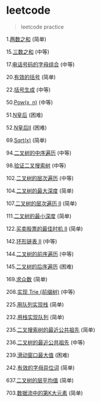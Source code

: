 # leetcode
> leetcode practice

1.[两数之和](./Two_Sum.py) (简单)

15.[三数之和](./3Sum.py) (中等)

17.[电话号码的字母组合](./Letter_Combinations_of_a_Phone_Number.py) (中等)

20.[有效的括号](./Valid_Parentheses.py) (简单)

22.[括号生成](./Generate_Parentheses.py) (中等)

50.[Pow(x, n)](./Pow.py) (中等)

51.[N皇后](./N-Queens.py) (困难)

52.[N皇后II](./N-Queens_II.py) (困难)

69.[Sqrt(x)](./Sqrt_x.py) (简单)

94.[二叉树的中序遍历](./Binary_Tree_Inorder_Traversal.py) (中等)

98.[验证二叉搜索树](./Validate_Binary_Search_Tree.py) (中等)

102.[二叉树的层次遍历](./Binary_Tree_Level_Order_Traversal.py) (中等)

104.[二叉树的最大深度](./Maximum_Depth_of_Binary_Tree.py) (简单)

107.[二叉树的层次遍历 II](./Binary_Tree_Level_Order_Traversal_II.py) (简单)

111.[二叉树的最小深度](./Minimum_Depth_of_Binary_Tree.py) (简单)

122.[买卖股票的最佳时机 II](./Best_Time_to_Buy_and_Sell_Stock_II.py) (简单)

142.[环形链表 II](./Linked_List_Cycle_II.py) (中等)

144.[二叉树的前序遍历](./Binary_Tree_Preorder_Traversal.py) (中等)

145.[二叉树的后序遍历](./Binary_Tree_Postorder_Traversal.py) (困难)

169.[求众数](./Majority_Element.py) (简单)

208.[实现 Trie (前缀树)](./Implement_Trie_Prefix_Tree.py) (中等)

225.[用队列实现栈](./Implement_Stack_using_Queues.py) (简单)

232.[用栈实现队列](./Implement_Queue_using_Stacks.py) (简单)

235.[二叉搜索树的最近公共祖先](./Lowest_Common_Ancestor_of_a_Binary_Search_Tree.py) (简单)

236.[二叉树的最近公共祖先](./Lowest_Common_Ancestor_of_a_Binary_Tree.py) (中等)

239.[滑动窗口最大值](./Sliding_Window_Maximum.py) (困难)

242.[有效的字母异位词](./Valid_Anagram.py) (简单)

637.[二叉树的层平均值](./Average_of_Levels_in_Binary_Tree.py) (简单)

703.[数据流中的第K大元素](./Kth_Largest_Element_in_a_Stream.py) (简单)